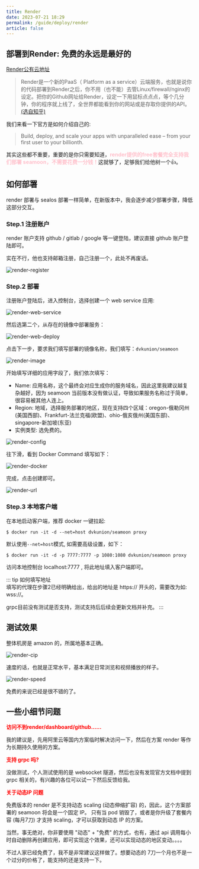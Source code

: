 ```yaml
---
title: Render
date: 2023-07-21 18:29
permalink: /guide/deploy/render
article: false
---
```


## 部署到Render: 免费的永远是最好的

[Render公有云地址](https://www.render.com/)

> Render是一个新的PaaS（ Platform as a service）云端服务，也就是说你的代码部署到Render之后，你不用（也不能）去管Linux/firewall/nginx的设定。把你的Github网址给Render，设定一下用鼠标点点点，等个几分钟，你的程序就上线了，全世界都能看到你的网站或是存取你提供的API。[(选自知乎)](https://zhuanlan.zhihu.com/p/377558120)

我们来看一下官方是如何介绍自己的:

> Build, deploy, and scale your apps with unparalleled ease – from your first user to your billionth.
> 

其实这些都不重要，重要的是你只需要知道，<font color="pink"><b>render提供的free套餐完全支持我们部署 seamoon，不需要花费一分钱！</b></font>这就够了，足够我们给他树一个👍。


## 如何部署 

render 部署与 sealos 部署一样简单，在新版本中，我会逐步减少部署步骤，降低这部分交互。

### Step.1 注册账户

render 账户支持 github / gitlab / google 等一键登陆，建议直接 github 账户登陆即可。

实在不行，他也支持邮箱注册，自己注册一个，此处不再废话。

![render-register](https://seamoon.oss-cn-hangzhou.aliyuncs.com/7d00a615cd45480bad1b7ade33b7e543.png)

### Step.2 部署

注册账户登陆后，进入控制台，选择创建一个 web service 应用:

![render-web-service](https://seamoon.oss-cn-hangzhou.aliyuncs.com/ffcd48fa203b4959bdde631bdf77610e.png)

然后选第二个，从存在的镜像中部署服务：

![render-web-deploy](https://seamoon.oss-cn-hangzhou.aliyuncs.com/faa0f096dcfa40998b518b5e4de96534.png)

点击下一步，要求我们填写部署的镜像名称，我们填写：`dvkunion/seamoon`

![render-image](https://seamoon.oss-cn-hangzhou.aliyuncs.com/3bc5a0437ea94a348f9841864f5c2df3.png)

开始填写详细的应用字段了，我们依次填写：

+ Name: 应用名称，这个最终会对应生成你的服务域名，因此这里我建议越复杂越好，因为 seamoon 当前版本没有做认证，导致如果服务名称过于简单，很容易被其他人连上。
+ Region: 地域，选择服务部署的地区，现在支持四个区域：oregon-俄勒冈州(美国西部)、Frankfurt-法兰克福(欧盟)、ohio-俄亥俄州(美国东部)、singapore-新加坡(东亚)
+ 实例类型: 选免费的。

![render-config](https://seamoon.oss-cn-hangzhou.aliyuncs.com/160ff4f44e5a4e9d9128269dbc1a3e26.png)

往下滑，看到 Docker Command 填写如下：

![render-docker](https://seamoon.oss-cn-hangzhou.aliyuncs.com/51fa80f6e4c84ae985bdb23ac8acf673.png)

完成，点击创建即可。

![render-url](https://seamoon.oss-cn-hangzhou.aliyuncs.com/158478ce77a84130b43f786670a40c65.png)

### Step.3 本地客户端

在本地启动客户端，推荐 docker 一键拉起:

```shell
$ docker run -it -d --net=host dvkunion/seamoon proxy
```

默认使用`--net=host`模式, 如需要高级设置，如下：

```shell
$ docker run -it -d -p 7777:7777 -p 1080:1080 dvkunion/seamoon proxy
```

访问本地控制台 localhost:7777 , 将此地址填入客户端即可。

::: tip 如何填写地址   
填写的代理在步骤2已经明确给出，给出的地址是 https:// 开头的，需要改为如: wss://。

grpc目前没有测试是否支持，测试支持后后续会更新文档并补充。
:::

## 测试效果

整体机房是 amazon 的，所属地基本正确。

![render-cip](https://seamoon.oss-cn-hangzhou.aliyuncs.com/db670fef7f4f47cd95108a656c28c9a5.png)

速度的话，也就是正常水平，基本满足日常浏览和视频播放的样子。

![render-speed](https://seamoon.oss-cn-hangzhou.aliyuncs.com/80aee46729ca4ecdbda4c244ac26835b.png)

免费的来说已经是很不错的了。

## 一些小细节问题

<font color="red"><b>访问不到render/dashboard/github......</b></font>

我的建议是，先用阿里云等国内方案临时解决访问一下，然后在方案 render 等作为长期持久使用的方案。

<font color="red"><b>支持 grpc 吗?</b></font>

没做测试，个人测试使用的是 websocket 隧道，然后也没有发现官方文档中提到 grpc 相关的，有兴趣的各位可以试一下然后反馈给我。

<font color="red"><b>关于动态IP 问题</b></font>

免费版本的 render 是不支持动态 scaling (动态伸缩扩容) 的，因此，这个方案部署的 seamoon 将会是一个固定 IP。
只有当 pod 销毁了，或者是你升级了套餐内容 (每月7刀) 才支持 scaling，才可以获取到动态 IP 的方案。

当然，事无绝对，你非要使用 "动态" + "免费" 的方式，也有，通过 api 调用每小时自动删除再创建应用，即可实现这个效果，还可以实现动态的地区变动。。。。

不过人家已经免费了，我不是非常建议这样做了。想要动态的 7刀一个月也不是一个过分的价格了，能支持的还是支持一下。
